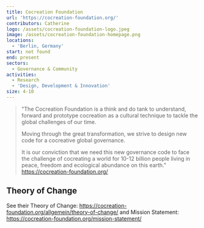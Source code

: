 ```yaml
---
title: Cocreation Foundation
url: 'https://cocreation-foundation.org/'
contributors: Catherine
logo: /assets/cocreation-foundation-logo.jpeg
image: /assets/cocreation-foundation-homepage.png
locations:
  - 'Berlin, Germany'
start: not found
end: present
sectors:
  - Governance & Community
activities:
  - Research
  - 'Design, Development & Innovation'
size: 4-10
---
```

> "The Cocreation Foundation is a think and do tank to understand, forward and prototype cocreation as a cultural technique to tackle the global challenges of our time.
> 
> Moving through the great transformation, we strive to design new code for a cocreative global governance.
> 
> It is our conviction that we need this new governance code to face the challenge of cocreating a world for 10-12 billion people living in peace, freedom and ecological abundance on this earth."
> https://cocreation-foundation.org/ 

## Theory of Change

See their Theory of Change: https://cocreation-foundation.org/allgemein/theory-of-change/ and Mission Statement: https://cocreation-foundation.org/mission-statement/ 

